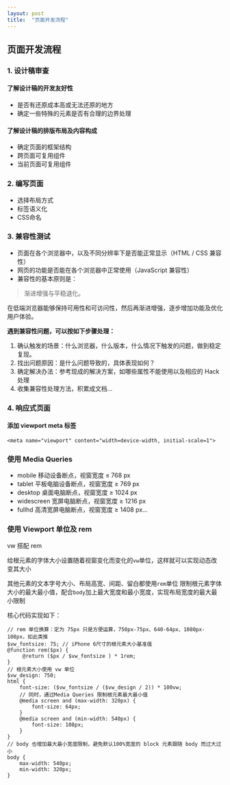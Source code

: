 ```yaml
---
layout: post
title:  "页面开发流程"
---
```


## 页面开发流程

### 1. 设计稿审查
#### 了解设计稿的开发友好性
* 是否有还原成本高或无法还原的地方
* 确定一些特殊的元素是否有合理的边界处理

#### 了解设计稿的排版布局及内容构成
* 确定页面的框架结构
* 跨页面可复用组件
* 当前页面可复用组件

### 2. 编写页面
* 选择布局方式
* 标签语义化
* CSS命名

### 3. 兼容性测试
* 页面在各个浏览器中，以及不同分辨率下是否能正常显示（HTML / CSS 兼容性）
* 网页的功能是否能在各个浏览器中正常使用（JavaScript 兼容性）
* 兼容性的基本原则是：

> 渐进增强与平稳退化。

在低端浏览器能够保持可用性和可访问性，然后再渐进增强，逐步增加功能及优化用户体验。

**遇到兼容性问题，可以按如下步骤处理：**

1. 确认触发的场景：什么浏览器，什么版本，什么情况下触发的问题，做到稳定复现。
2. 找出问题原因：是什么问题导致的，具体表现如何？
3. 确定解决办法：参考现成的解决方案，如哪些属性不能使用以及相应的 Hack 处理
4. 收集兼容性处理方法，积累成文档...

### 4. 响应式页面

####  添加 viewport meta 标签
```
<meta name="viewport" content="width=device-width, initial-scale=1">
```

### 使用 Media Queries

* mobile	移动设备断点，视窗宽度 ≤ 768 px
* tablet	平板电脑设备断点，视窗宽度 ≥ 769 px
* desktop	桌面电脑断点，视窗宽度 ≥ 1024 px
* widescreen	宽屏电脑断点，视窗宽度 ≥ 1216 px
* fullhd	高清宽屏电脑断点，视窗宽度 ≥ 1408 px...

### 使用 Viewport 单位及 rem
vw 搭配 rem

给根元素的字体大小设置随着视窗变化而变化的`vw`单位，这样就可以实现动态改变其大小

其他元素的文本字号大小、布局高宽、间距、留白都使用`rem`单位
限制根元素字体大小的最大最小值，配合`body`加上最大宽度和最小宽度，实现布局宽度的最大最小限制

核心代码实现如下：

```
// rem 单位换算：定为 75px 只是方便运算，750px-75px、640-64px、1080px-108px，如此类推
$vw_fontsize: 75; // iPhone 6尺寸的根元素大小基准值
@function rem($px) {
     @return ($px / $vw_fontsize ) * 1rem;
}
// 根元素大小使用 vw 单位
$vw_design: 750;
html {
    font-size: ($vw_fontsize / ($vw_design / 2)) * 100vw; 
    // 同时，通过Media Queries 限制根元素最大最小值
    @media screen and (max-width: 320px) {
        font-size: 64px;
    }
    @media screen and (min-width: 540px) {
        font-size: 108px;
    }
}
// body 也增加最大最小宽度限制，避免默认100%宽度的 block 元素跟随 body 而过大过小
body {
    max-width: 540px;
    min-width: 320px;
}

```